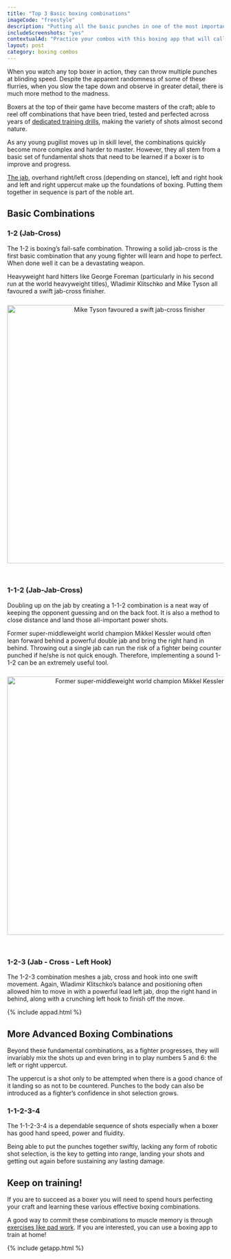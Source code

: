 ```yaml
---
title: "Top 3 Basic boxing combinations"
imageCode: "freestyle"
description: "Putting all the basic punches in one of the most important element of the noble art. In this article we'll explore the simplest yet most effective combinations of these punches."
includeScreenshots: "yes"
contextualAd: "Practice your combos with this boxing app that will call out punches!"
layout: post
category: boxing combos
---
```


When you watch any top boxer in action, they can throw multiple punches at blinding speed. Despite the apparent randomness of some of these flurries, when you slow the tape down and observe in greater detail, there is much more method to the madness.

Boxers at the top of their game have become masters of the craft; able to reel off combinations that have been tried, tested and perfected across years of [dedicated training drills](/pad-work-boxing-reflexes/), making the variety of shots almost second nature.

As any young pugilist moves up in skill level, the combinations quickly become more complex and harder to master. However, they all stem from a basic set of fundamental shots that need to be learned if a boxer is to improve and progress.

[The jab](/boxing-basics-jab/), overhand right/left cross (depending on stance), left and right hook and left and right uppercut make up the foundations of boxing. Putting them together in sequence is part of the noble art.

## Basic Combinations

### 1-2 (Jab-Cross)

The 1-2 is boxing’s fail-safe combination. Throwing a solid jab-cross is the first basic combination that any young fighter will learn and hope to perfect. When done well it can be a devastating weapon.

Heavyweight hard hitters like George Foreman (particularly in his second run at the world heavyweight titles), Wladimir Klitschko and Mike Tyson all favoured a swift jab-cross finisher.

<div style='text-align: center'><img src='/assets/blog/tyson_jab_boxing_app.jpg' style='width: 600px;margin: 10px 0px 30px 0px;' alt='Mike Tyson favoured a swift jab-cross finisher'/></div>

### 1-1-2 (Jab-Jab-Cross)

Doubling up on the jab by creating a 1-1-2 combination is a neat way of keeping the opponent guessing and on the back foot. It is also a method to close distance and land those all-important power shots. 

Former super-middleweight world champion Mikkel Kessler would often lean forward behind a powerful double jab and bring the right hand in behind. Throwing out a single jab can run the risk of a fighter being counter punched if he/she is not quick enough. Therefore, implementing a sound 1-1-2 can be an extremely useful tool.

<div style='text-align: center'><img src='/assets/blog/mikkel_kessler_boxing_app.jpg' style='width: 600px;margin: 10px 0px 30px 0px;' alt='Former super-middleweight world champion Mikkel Kessler'/></div>

### 1-2-3 (Jab - Cross - Left Hook)

The 1-2-3 combination meshes a jab, cross and hook into one swift movement. Again, Wladimir Klitschko’s balance and positioning often allowed him to move in with a powerful lead left jab, drop the right hand in behind, along with a crunching left hook to finish off the move.

{% include appad.html %}

## More Advanced Boxing Combinations

Beyond these fundamental combinations, as a fighter progresses, they will invariably mix the shots up and even bring in to play numbers 5 and 6: the left or right uppercut.

The uppercut is a shot only to be attempted when there is a good chance of it landing so as not to be countered. Punches to the body can also be introduced as a fighter’s confidence in shot selection grows.

### 1-1-2-3-4

The 1-1-2-3-4 is a dependable sequence of shots especially when a boxer has good hand speed, power and fluidity.

Being able to put the punches together swiftly, lacking any form of robotic shot selection, is the key to getting into range, landing your shots and getting out again before sustaining any lasting damage.

## Keep on training!

If you are to succeed as a boxer you will need to spend hours perfecting your craft and learning these various effective boxing combinations.

A good way to commit these combinations to muscle memory is through [exercises like pad work](/workouts/). If you are interested, you can use a boxing app to train at home!

{% include getapp.html %}